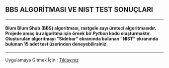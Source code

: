 ## BBS ALGORİTMASI VE NIST TEST SONUÇLARI
---
#### Blum Blum Shub (BBS) algoritması, rastgele sayı üreteci algoritmasıdır. Projede amaç bu algoritma için örnek bir *Python* kodu oluşturmaktır. Oluşturulan algoritmayı "Sidebar" ekranında bulunan "NIST" ekranında bulunan 15 adet test üzerinden deneyebilirsiniz.
---

Uygulamaya Gitmek İçin : [Tıklayınız](https://chn-yldz-bbs-algorithm-bbs-0a16i8.streamlit.app/)
